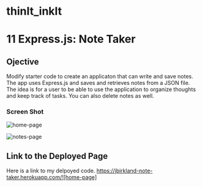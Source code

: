 # thinIt_inkIt
# 11 Express.js: Note Taker

## Ojective
Modify starter code to create an applicaton that can write and save notes. The app uses Express.js and saves and retrieves notes from a JSON file.
The idea is for a user to be able to use the application to organize thoughts and keep track of tasks. You can also delete notes as well.

### Screen Shot
![home-page](https://user-images.githubusercontent.com/87788419/139428761-f1954d0f-de55-48c4-9b00-ff78e637ef5b.png)

![notes-page](https://user-images.githubusercontent.com/87788419/139428769-6697a9f4-f9ae-4911-bf04-06b00e77357d.png)


## Link to the Deployed Page

Here is a link to my delpoyed code. https://jbirkland-note-taker.herokuapp.com/![home-page]
